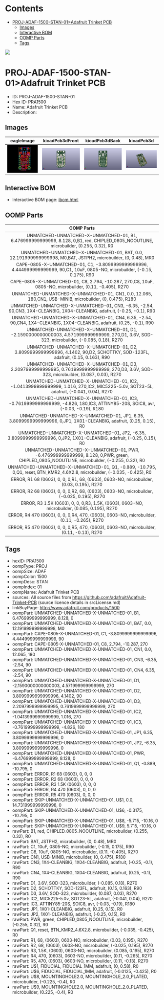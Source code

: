 



Contents
========

* [PROJ-ADAF-1500-STAN-01>Adafruit Trinket PCB](#proj-adaf-1500-stan-01adafruit-trinket-pcb)
	* [Images](#images)
	* [Interactive BOM](#interactive-bom)
	* [OOMP Parts](#oomp-parts)
	* [Tags](#tags)
  
![][im]
# PROJ-ADAF-1500-STAN-01>Adafruit Trinket PCB

- ID: PROJ-ADAF-1500-STAN-01
- Hex ID: PRA1500
- Name: Adafruit Trinket PCB
- Description: 

## Images
  
  

|eagleImage|kicadPcb3dFront|kicadPcb3dBack|kicadPcb3d|
| :---: | :---: | :---: | :---: |
|[![eagleImage](eagleImage_140.png)](eagleImage_600.png)|[![kicadPcb3dFront](kicadPcb3dFront_140.png)](kicadPcb3dFront_600.png)|[![kicadPcb3dBack](kicadPcb3dBack_140.png)](kicadPcb3dBack_600.png)|[![kicadPcb3d](kicadPcb3d_140.png)](kicadPcb3d_600.png)|

## Interactive BOM

- Interactive BOM page: [ibom.html](kicad/bom/ibom.html)

## OOMP Parts
  

|OOMP Parts|
| :---: |
|UNMATCHED-UNMATCHED-X-UNMATCHED-01, B1, 6.476999999999999, 8.128, 0,B1, red, CHIPLED_0805_NOOUTLINE, microbuilder, (0.255, 0.32), R0|
|UNMATCHED-UNMATCHED-X-UNMATCHED-01, BAT, 0.0, 12.191999999999998, M0,BAT, JSTPH2, microbuilder, (0, 0.48), MR0|
|CAPE-0805-X-UNMATCHED-01, C1, -3.8099999999999996, 4.444999999999999, 90,C1, 10uF, 0805-NO, microbuilder, (-0.15, 0.175), R90|
|CAPE-0805-X-UNMATCHED-01, C8, 2.794, -10.287, 270,C8, 10uF, 0805-NO, microbuilder, (0.11, -0.405), R270|
|UNMATCHED-UNMATCHED-X-UNMATCHED-01, CN1, 0.0, 12.065, 180,CN1, USB-MINIB, microbuilder, (0, 0.475), R180|
|UNMATCHED-UNMATCHED-X-UNMATCHED-01, CN3, -6.35, -2.54, 90,CN3, 1X4-CLEANBIG, 1X04-CLEANBIG, adafruit, (-0.25, -0.1), R90|
|UNMATCHED-UNMATCHED-X-UNMATCHED-01, CN4, 6.35, -2.54, 90,CN4, 1X4-CLEANBIG, 1X04-CLEANBIG, adafruit, (0.25, -0.1), R90|
|UNMATCHED-UNMATCHED-X-UNMATCHED-01, D1, -2.1590000000000003, 4.571999999999999, 270,D1, 3.6V, SOD-323, microbuilder, (-0.085, 0.18), R270|
|UNMATCHED-UNMATCHED-X-UNMATCHED-01, D2, 3.8099999999999996, 4.1402, 90,D2, SCHOTTKY, SOD-123FL, adafruit, (0.15, 0.163), R90|
|UNMATCHED-UNMATCHED-X-UNMATCHED-01, D3, 2.2097999999999995, 0.7619999999999999, 270,D3, 3.6V, SOD-323, microbuilder, (0.087, 0.03), R270|
|UNMATCHED-UNMATCHED-X-UNMATCHED-01, IC2, -1.0413999999999999, 1.016, 270,IC2, MIC5225-5.0v, SOT23-5L, adafruit, (-0.041, 0.04), R270|
|UNMATCHED-UNMATCHED-X-UNMATCHED-01, IC3, -0.7619999999999999, -4.826, 180,IC3, ATTINY85-20S, SOIC8, avr, (-0.03, -0.19), R180|
|UNMATCHED-UNMATCHED-X-UNMATCHED-01, JP1, 6.35, 3.8099999999999996, 0,JP1, 1X01-CLEANBIG, adafruit, (0.25, 0.15), R0|
|UNMATCHED-UNMATCHED-X-UNMATCHED-01, JP2, -6.35, 3.8099999999999996, 0,JP2, 1X01-CLEANBIG, adafruit, (-0.25, 0.15), R0|
|UNMATCHED-UNMATCHED-X-UNMATCHED-01, PWR, -6.476999999999999, 8.128, 0,PWR, green, CHIPLED_0805_NOOUTLINE, microbuilder, (-0.255, 0.32), R0|
|UNMATCHED-UNMATCHED-X-UNMATCHED-01, Q1, -0.889, -10.795, 0,Q1, reset, BTN_KMR2_4.6X2.8, microbuilder, (-0.035, -0.425), R0|
|ERROR, R1 68 (0603), 0, 0, 0,R1, 68, (0603), 0603-NO, microbuilder, (0.03, 0.195), R270|
|ERROR, R2 68 (0603), 0, 0, 0,R2, 68, (0603), 0603-NO, microbuilder, (-0.025, 0.195), R270|
|ERROR, R3 1.5K (0603), 0, 0, 0,R3, 1.5K, (0603), 0603-NO, microbuilder, (0.085, 0.195), R270|
|ERROR, R4 470 (0603), 0, 0, 0,R4, 470, (0603), 0603-NO, microbuilder, (0.11, -0.265), R270|
|ERROR, R5 470 (0603), 0, 0, 0,R5, 470, (0603), 0603-NO, microbuilder, (0.11, -0.13), R270|

## Tags

- hexID: PRA1500
- oompType: PROJ
- oompSize: ADAF
- oompColor: 1500
- oompDesc: STAN
- oompIndex: 01
- oompName: Adafruit Trinket PCB
- sources: All source files from https://github.com/adafruit/Adafruit-Trinket-PCB (source licence details in srcLicense.md)
- linkBuyPage: http://www.adafruit.com/products/1500
- oompPart: UNMATCHED-UNMATCHED-X-UNMATCHED-01, B1, 6.476999999999999, 8.128, 0
- oompPart: UNMATCHED-UNMATCHED-X-UNMATCHED-01, BAT, 0.0, 12.191999999999998, M0
- oompPart: CAPE-0805-X-UNMATCHED-01, C1, -3.8099999999999996, 4.444999999999999, 90
- oompPart: CAPE-0805-X-UNMATCHED-01, C8, 2.794, -10.287, 270
- oompPart: UNMATCHED-UNMATCHED-X-UNMATCHED-01, CN1, 0.0, 12.065, 180
- oompPart: UNMATCHED-UNMATCHED-X-UNMATCHED-01, CN3, -6.35, -2.54, 90
- oompPart: UNMATCHED-UNMATCHED-X-UNMATCHED-01, CN4, 6.35, -2.54, 90
- oompPart: UNMATCHED-UNMATCHED-X-UNMATCHED-01, D1, -2.1590000000000003, 4.571999999999999, 270
- oompPart: UNMATCHED-UNMATCHED-X-UNMATCHED-01, D2, 3.8099999999999996, 4.1402, 90
- oompPart: UNMATCHED-UNMATCHED-X-UNMATCHED-01, D3, 2.2097999999999995, 0.7619999999999999, 270
- oompPart: UNMATCHED-UNMATCHED-X-UNMATCHED-01, IC2, -1.0413999999999999, 1.016, 270
- oompPart: UNMATCHED-UNMATCHED-X-UNMATCHED-01, IC3, -0.7619999999999999, -4.826, 180
- oompPart: UNMATCHED-UNMATCHED-X-UNMATCHED-01, JP1, 6.35, 3.8099999999999996, 0
- oompPart: UNMATCHED-UNMATCHED-X-UNMATCHED-01, JP2, -6.35, 3.8099999999999996, 0
- oompPart: UNMATCHED-UNMATCHED-X-UNMATCHED-01, PWR, -6.476999999999999, 8.128, 0
- oompPart: UNMATCHED-UNMATCHED-X-UNMATCHED-01, Q1, -0.889, -10.795, 0
- oompPart: ERROR, R1 68 (0603), 0, 0, 0
- oompPart: ERROR, R2 68 (0603), 0, 0, 0
- oompPart: ERROR, R3 1.5K (0603), 0, 0, 0
- oompPart: ERROR, R4 470 (0603), 0, 0, 0
- oompPart: ERROR, R5 470 (0603), 0, 0, 0
- oompPart: SKIP-UNMATCHED-X-UNMATCHED-01, U$1, 0.0, 14.731999999999998, 0
- oompPart: SKIP-UNMATCHED-X-UNMATCHED-01, U$6, -0.3175, -10.795, 0
- oompPart: SKIP-UNMATCHED-X-UNMATCHED-01, U$8, -5.715, -10.16, 0
- oompPart: SKIP-UNMATCHED-X-UNMATCHED-01, U$9, 5.715, -10.16, 0
- rawPart: B1, red, CHIPLED_0805_NOOUTLINE, microbuilder, (0.255, 0.32), R0
- rawPart: BAT, JSTPH2, microbuilder, (0, 0.48), MR0
- rawPart: C1, 10uF, 0805-NO, microbuilder, (-0.15, 0.175), R90
- rawPart: C8, 10uF, 0805-NO, microbuilder, (0.11, -0.405), R270
- rawPart: CN1, USB-MINIB, microbuilder, (0, 0.475), R180
- rawPart: CN3, 1X4-CLEANBIG, 1X04-CLEANBIG, adafruit, (-0.25, -0.1), R90
- rawPart: CN4, 1X4-CLEANBIG, 1X04-CLEANBIG, adafruit, (0.25, -0.1), R90
- rawPart: D1, 3.6V, SOD-323, microbuilder, (-0.085, 0.18), R270
- rawPart: D2, SCHOTTKY, SOD-123FL, adafruit, (0.15, 0.163), R90
- rawPart: D3, 3.6V, SOD-323, microbuilder, (0.087, 0.03), R270
- rawPart: IC2, MIC5225-5.0v, SOT23-5L, adafruit, (-0.041, 0.04), R270
- rawPart: IC3, ATTINY85-20S, SOIC8, avr, (-0.03, -0.19), R180
- rawPart: JP1, 1X01-CLEANBIG, adafruit, (0.25, 0.15), R0
- rawPart: JP2, 1X01-CLEANBIG, adafruit, (-0.25, 0.15), R0
- rawPart: PWR, green, CHIPLED_0805_NOOUTLINE, microbuilder, (-0.255, 0.32), R0
- rawPart: Q1, reset, BTN_KMR2_4.6X2.8, microbuilder, (-0.035, -0.425), R0
- rawPart: R1, 68, (0603), 0603-NO, microbuilder, (0.03, 0.195), R270
- rawPart: R2, 68, (0603), 0603-NO, microbuilder, (-0.025, 0.195), R270
- rawPart: R3, 1.5K, (0603), 0603-NO, microbuilder, (0.085, 0.195), R270
- rawPart: R4, 470, (0603), 0603-NO, microbuilder, (0.11, -0.265), R270
- rawPart: R5, 470, (0603), 0603-NO, microbuilder, (0.11, -0.13), R270
- rawPart: U$1, FIDUCIAL, FIDUCIAL_1MM, adafruit, (0, 0.58), R0
- rawPart: U$6, FIDUCIAL, FIDUCIAL_1MM, adafruit, (-0.0125, -0.425), R0
- rawPart: U$8, MOUNTINGHOLE2.0, MOUNTINGHOLE_2.0_PLATED, microbuilder, (-0.225, -0.4), R0
- rawPart: U$9, MOUNTINGHOLE2.0, MOUNTINGHOLE_2.0_PLATED, microbuilder, (0.225, -0.4), R0



[im]: kicadPcb3d_450.png
